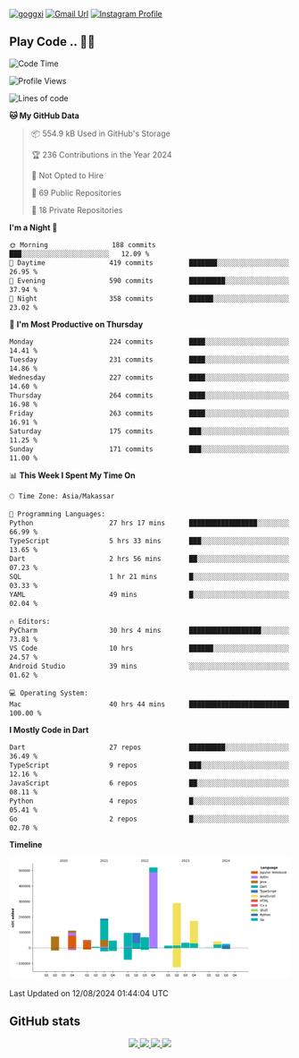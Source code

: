 [![goggxi](https://img.shields.io/badge/Portofolio-Goggxi-orange)](https://goggxi.github.io)
[![Gmail Url](https://img.shields.io/twitter/url?label=Goggxi@gmail.com&logo=gmail&style=social&url=http%3A%2F%2Fmailto%3Acontact.Goggxi@gmail.com)](mailto:Goggxi@gmail.com) [![Instagram Profile](https://img.shields.io/twitter/url?label=moh_rifkan&logo=instagram&style=social&url=https://www.instagram.com/moh_rifkan/)](https://www.instagram.com/moh_rifkan/)

## Play Code .. 💬🚀

<!-- [![Moh Rifkan GitHub stats](https://github-readme-stats.vercel.app/api?username=goggxi&count_private=true&show_icons=true&theme=dracula&custom_title=Goggxi%20Statistic%20🚀)](https://github.com/goggxi/goggxi)

[![Top Langs](https://github-readme-stats.vercel.app/api/top-langs/?username=goggxi&langs_count=8&layout=compact&show_icons=true&theme=dracula)](https://github.com/goggxi/goggxi) -->

<!--START_SECTION:waka-->
![Code Time](http://img.shields.io/badge/Code%20Time-3%2C127%20hrs%2020%20mins-blue)

![Profile Views](http://img.shields.io/badge/Profile%20Views-7-blue)

![Lines of code](https://img.shields.io/badge/From%20Hello%20World%20I%27ve%20Written-1.8%20million%20lines%20of%20code-blue)

**🐱 My GitHub Data** 

> 📦 554.9 kB Used in GitHub's Storage 
 > 
> 🏆 236 Contributions in the Year 2024
 > 
> 🚫 Not Opted to Hire
 > 
> 📜 69 Public Repositories 
 > 
> 🔑 18 Private Repositories 
 > 
**I'm a Night 🦉** 

```text
🌞 Morning                188 commits         ███░░░░░░░░░░░░░░░░░░░░░░   12.09 % 
🌆 Daytime                419 commits         ███████░░░░░░░░░░░░░░░░░░   26.95 % 
🌃 Evening                590 commits         █████████░░░░░░░░░░░░░░░░   37.94 % 
🌙 Night                  358 commits         ██████░░░░░░░░░░░░░░░░░░░   23.02 % 
```
📅 **I'm Most Productive on Thursday** 

```text
Monday                   224 commits         ████░░░░░░░░░░░░░░░░░░░░░   14.41 % 
Tuesday                  231 commits         ████░░░░░░░░░░░░░░░░░░░░░   14.86 % 
Wednesday                227 commits         ████░░░░░░░░░░░░░░░░░░░░░   14.60 % 
Thursday                 264 commits         ████░░░░░░░░░░░░░░░░░░░░░   16.98 % 
Friday                   263 commits         ████░░░░░░░░░░░░░░░░░░░░░   16.91 % 
Saturday                 175 commits         ███░░░░░░░░░░░░░░░░░░░░░░   11.25 % 
Sunday                   171 commits         ███░░░░░░░░░░░░░░░░░░░░░░   11.00 % 
```


📊 **This Week I Spent My Time On** 

```text
🕑︎ Time Zone: Asia/Makassar

💬 Programming Languages: 
Python                   27 hrs 17 mins      █████████████████░░░░░░░░   66.99 % 
TypeScript               5 hrs 33 mins       ███░░░░░░░░░░░░░░░░░░░░░░   13.65 % 
Dart                     2 hrs 56 mins       ██░░░░░░░░░░░░░░░░░░░░░░░   07.23 % 
SQL                      1 hr 21 mins        █░░░░░░░░░░░░░░░░░░░░░░░░   03.33 % 
YAML                     49 mins             █░░░░░░░░░░░░░░░░░░░░░░░░   02.04 % 

🔥 Editors: 
PyCharm                  30 hrs 4 mins       ██████████████████░░░░░░░   73.81 % 
VS Code                  10 hrs              ██████░░░░░░░░░░░░░░░░░░░   24.57 % 
Android Studio           39 mins             ░░░░░░░░░░░░░░░░░░░░░░░░░   01.62 % 

💻 Operating System: 
Mac                      40 hrs 44 mins      █████████████████████████   100.00 % 
```

**I Mostly Code in Dart** 

```text
Dart                     27 repos            █████████░░░░░░░░░░░░░░░░   36.49 % 
TypeScript               9 repos             ███░░░░░░░░░░░░░░░░░░░░░░   12.16 % 
JavaScript               6 repos             ██░░░░░░░░░░░░░░░░░░░░░░░   08.11 % 
Python                   4 repos             █░░░░░░░░░░░░░░░░░░░░░░░░   05.41 % 
Go                       2 repos             █░░░░░░░░░░░░░░░░░░░░░░░░   02.70 % 
```



**Timeline**

![Lines of Code chart](https://raw.githubusercontent.com/Goggxi/Goggxi/main/assets/bar_graph.png)


 Last Updated on 12/08/2024 01:44:04 UTC
<!--END_SECTION:waka-->

## GitHub stats

<p align="center">
  <a href="https://github.com/goggxi">
    <img src="http://github-profile-summary-cards.vercel.app/api/cards/profile-details?username=goggxi&theme=transparent" />
  </a>
  <a href="https://github.com/goggxi">
    <img src="https://github-readme-streak-stats.herokuapp.com/?user=goggxi&hide_border=true&card_width=338&theme=transparent" />
  </a>
  <a href="https://github.com/goggxi">
    <img src="http://github-profile-summary-cards.vercel.app/api/cards/stats?username=goggxi&theme=transparent" />
  </a>
  <a href="https://github.com/goggxi">
    <img src="https://github-readme-stats.vercel.app/api/top-langs/?username=goggxi&langs_count=10&exclude_repo=&hide=c,makefile,html,css,sass,nix,nunjucks,tsql,dockerfile,shell&card_width=699&hide_border=true&theme=transparent" />
  </a>
  <!-- <br/>
  <a href="https://github.com/goggxi">
    <img src="https://komarev.com/ghpvc/?username=goggxi&color=blue&style=flat" />
  </a> -->
</p>
